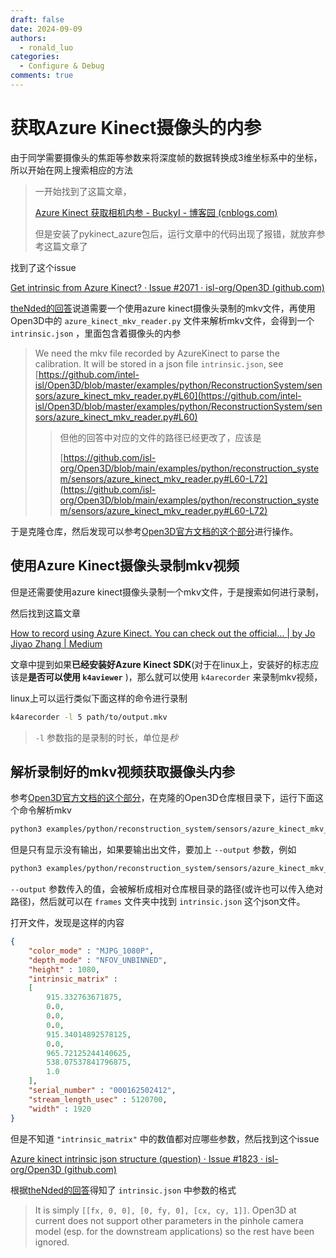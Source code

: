 ```yaml
---
draft: false
date: 2024-09-09
authors:
  - ronald_luo
categories:
  - Configure & Debug
comments: true
---
```


# 获取Azure Kinect摄像头的内参

由于同学需要摄像头的焦距等参数来将深度帧的数据转换成3维坐标系中的坐标，所以开始在网上搜索相应的方法

>   一开始找到了这篇文章，
>
>   [Azure Kinect 获取相机内参 - BuckyI - 博客园 (cnblogs.com)](https://www.cnblogs.com/zkmjolnir/p/18043716)
>
>   但是安装了pykinect_azure包后，运行文章中的代码出现了报错，就放弃参考这篇文章了

<!-- more -->

找到了这个issue

[Get intrinsic from Azure Kinect? · Issue #2071 · isl-org/Open3D (github.com)](https://github.com/isl-org/Open3D/issues/2071)

[theNded的回答](https://github.com/isl-org/Open3D/issues/2071#issuecomment-669266271)说道需要一个使用azure kinect摄像头录制的mkv文件，再使用Open3D中的 `azure_kinect_mkv_reader.py` 文件来解析mkv文件，会得到一个 `intrinsic.json` ，里面包含着摄像头的内参

>   We need the mkv file recorded by AzureKinect to parse the calibration. It will be stored in a json file `intrinsic.json`, see [https://github.com/intel-isl/Open3D/blob/master/examples/python/ReconstructionSystem/sensors/azure_kinect_mkv_reader.py#L60](https://github.com/intel-isl/Open3D/blob/master/examples/python/ReconstructionSystem/sensors/azure_kinect_mkv_reader.py#L60)
>
>   >   但他的回答中对应的文件的路径已经更改了，应该是
>   >
>   >   [https://github.com/isl-org/Open3D/blob/main/examples/python/reconstruction_system/sensors/azure_kinect_mkv_reader.py#L60-L72](https://github.com/isl-org/Open3D/blob/main/examples/python/reconstruction_system/sensors/azure_kinect_mkv_reader.py#L60-L72)

于是克隆仓库，然后发现可以参考[Open3D官方文档的这个部分](https://www.open3d.org/docs/release/tutorial/sensor/azure_kinect.html#open3d-azure-kinect-mkv-reader)进行操作。

## 使用Azure Kinect摄像头录制mkv视频

但是还需要使用azure kinect摄像头录制一个mkv文件，于是搜索如何进行录制，

然后找到这篇文章

[How to record using Azure Kinect. You can check out the official… | by Jo Jiyao Zhang | Medium](https://medium.com/@jiyaoz/how-to-record-using-azure-kinect-41cf49acccca)

文章中提到如果**已经安装好Azure Kinect SDK**(对于在linux上，安装好的标志应该是**是否可以使用 `k4aviewer`** )，那么就可以使用 `k4arecorder` 来录制mkv视频，

linux上可以运行类似下面这样的命令进行录制

```bash
k4arecorder -l 5 path/to/output.mkv
```

>   `-l` 参数指的是录制的时长，单位是*秒*

## 解析录制好的mkv视频获取摄像头内参

参考[Open3D官方文档的这个部分](https://www.open3d.org/docs/release/tutorial/sensor/azure_kinect.html#open3d-azure-kinect-mkv-reader)，在克隆的Open3D仓库根目录下，运行下面这个命令解析mkv

```bash
python3 examples/python/reconstruction_system/sensors/azure_kinect_mkv_reader.py --input ~/output.mkv
```

但是只有显示没有输出，如果要输出出文件，要加上 `--output` 参数，例如

```bash
python3 examples/python/reconstruction_system/sensors/azure_kinect_mkv_reader.py --input ~/output.mkv --output frames
```

`--output` 参数传入的值，会被解析成相对仓库根目录的路径(或许也可以传入绝对路径)，然后就可以在 `frames` 文件夹中找到 `intrinsic.json` 这个json文件。

打开文件，发现是这样的内容

```json
{
    "color_mode" : "MJPG_1080P",
    "depth_mode" : "NFOV_UNBINNED",
    "height" : 1080,
    "intrinsic_matrix" : 
    [
        915.332763671875,
        0.0,
        0.0,
        0.0,
        915.34014892578125,
        0.0,
        965.72125244140625,
        538.07537841796875,
        1.0
    ],
    "serial_number" : "000162502412",
    "stream_length_usec" : 5120700,
    "width" : 1920
}
```

但是不知道 `"intrinsic_matrix"` 中的数值都对应哪些参数，然后找到这个issue

[Azure kinect intrinsic json structure (question) · Issue #1823 · isl-org/Open3D (github.com)](https://github.com/isl-org/Open3D/issues/1823)

根据[theNded的回答](https://github.com/isl-org/Open3D/issues/1823#issuecomment-998951345)得知了 `intrinsic.json` 中参数的格式

>   It is simply `[[fx, 0, 0], [0, fy, 0], [cx, cy, 1]]`. Open3D at current does not support other parameters in the pinhole camera model (esp. for the downstream applications) so the rest have been ignored.